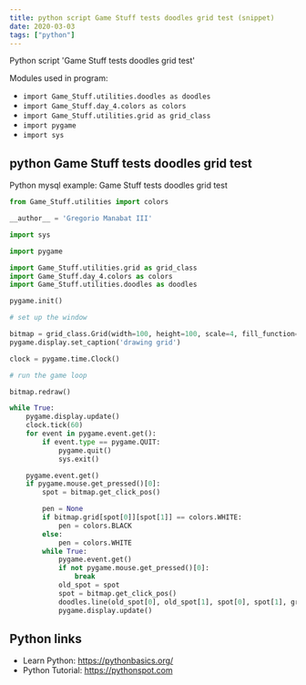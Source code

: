 ```yaml
---
title: python script Game Stuff tests doodles grid test (snippet)
date: 2020-03-03
tags: ["python"]
---
```

Python script 'Game Stuff tests doodles grid test'


Modules used in program: 
* `import Game_Stuff.utilities.doodles as doodles`
* `import Game_Stuff.day_4.colors as colors`
* `import Game_Stuff.utilities.grid as grid_class`
* `import pygame`
* `import sys`

## python Game Stuff tests doodles grid test

Python mysql example: Game Stuff tests doodles grid test

```python
from Game_Stuff.utilities import colors

__author__ = 'Gregorio Manabat III'

import sys

import pygame

import Game_Stuff.utilities.grid as grid_class
import Game_Stuff.day_4.colors as colors
import Game_Stuff.utilities.doodles as doodles

pygame.init()

# set up the window

bitmap = grid_class.Grid(width=100, height=100, scale=4, fill_function=(lambda x, y: colors.WHITE))
pygame.display.set_caption('drawing grid')

clock = pygame.time.Clock()

# run the game loop

bitmap.redraw()

while True:
    pygame.display.update()
    clock.tick(60)
    for event in pygame.event.get():
        if event.type == pygame.QUIT:
            pygame.quit()
            sys.exit()

    pygame.event.get()
    if pygame.mouse.get_pressed()[0]:
        spot = bitmap.get_click_pos()

        pen = None
        if bitmap.grid[spot[0]][spot[1]] == colors.WHITE:
            pen = colors.BLACK
        else:
            pen = colors.WHITE
        while True:
            pygame.event.get()
            if not pygame.mouse.get_pressed()[0]:
                break
            old_spot = spot
            spot = bitmap.get_click_pos()
            doodles.line(old_spot[0], old_spot[1], spot[0], spot[1], grid=bitmap.grid, colored=pen, update_func=bitmap.update_coordinate)
            pygame.display.update()


```

## Python links

- Learn Python: https://pythonbasics.org/
- Python Tutorial: https://pythonspot.com

